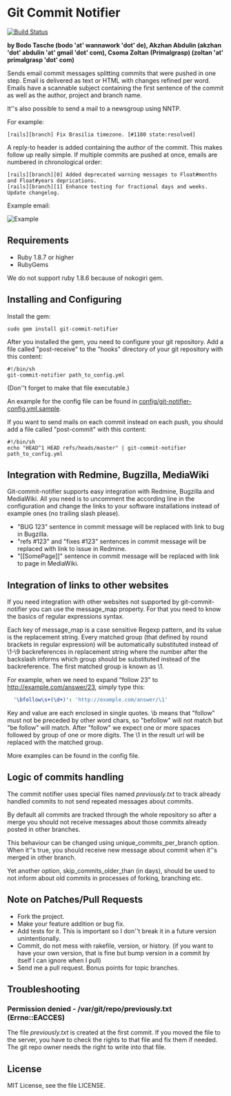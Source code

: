 # Git Commit Notifier

[![Build Status](http://travis-ci.org/bitboxer/git-commit-notifier.png)](http://travis-ci.org/bitboxer/git-commit-notifier)

__by Bodo Tasche (bodo 'at' wannawork 'dot' de), Akzhan Abdulin (akzhan 'dot' abdulin 'at' gmail 'dot' com), Csoma Zoltan (Primalgrasp) (zoltan 'at' primalgrasp 'dot' com)__

Sends email commit messages splitting commits that were pushed in one step. 
Email is delivered as text or HTML with changes refined per word. Emails 
have a scannable subject containing the first sentence of the commit as well 
as the author, project and branch name. 

It''s also possible to send a mail to a newsgroup using NNTP.

For example:

    [rails][branch] Fix Brasilia timezone. [#1180 state:resolved]

A reply-to header is added containing the author of the commit. This makes 
follow up really simple. If multiple commits are pushed at once, emails are 
numbered in chronological order:

    [rails][branch][0] Added deprecated warning messages to Float#months and Float#years deprications.
    [rails][branch][1] Enhance testing for fractional days and weeks. Update changelog.

Example email:

![Example](http://img171.imageshack.us/img171/954/gitcommitnotifieremailpq3.png "Example")

## Requirements

* Ruby 1.8.7 or higher
* RubyGems

We do not support ruby 1.8.6 because of nokogiri gem.

## Installing and Configuring

Install the gem:

    sudo gem install git-commit-notifier

After you installed the gem, you need to configure your git repository. Add a file called 
"post-receive" to the "hooks" directory of your git repository with this content:

    #!/bin/sh
    git-commit-notifier path_to_config.yml

(Don''t forget to make that file executable.)

An example for the config file can be found in [config/git-notifier-config.yml.sample](http://github.com/bitboxer/git-commit-notifier/blob/master/config/git-notifier-config.yml.sample).

If you want to send mails on each commit instead on each push, you should add a file called "post-commit" with this content:

    #!/bin/sh
    echo "HEAD^1 HEAD refs/heads/master" | git-commit-notifier path_to_config.yml

## Integration with Redmine, Bugzilla, MediaWiki

Git-commit-notifier supports easy integration with Redmine, Bugzilla and MediaWiki. All you need is to uncomment the according line in the configuration and change the links to your software installations instead of example ones (no trailing slash please).

* "BUG 123" sentence in commit message will be replaced with link to bug in Bugzilla.
* "refs #123" and "fixes #123" sentences in commit message will be replaced with link to issue in Redmine.
* "[[SomePage]]" sentence in commit message will be replaced with link to page in MediaWiki.

## Integration of links to other websites

If you need integration with other websites not supported by git-commit-notifier you can use the message\_map property. For that you need to know the basics of regular expressions syntax.

Each key of message\_map is a case sensitive Regexp pattern, and its value is the replacement string.
Every matched group (that defined by round brackets in regular expression) will be automatically substituted instead of \1-\9 backreferences in replacement string where the number after the backslash informs which group should be substituted instead of the backreference. The first matched group is known as \1.

For example, when we need to expand "follow 23" to http://example.com/answer/23, simply type this:

```yaml
  '\bfollow\s+(\d+)': 'http://example.com/answer/\1'
```

Key and value are each enclosed in single quotes. \b means that "follow" must not be preceded by other word chars, so "befollow" will not match but "be follow" will match. After "follow" we expect one or more spaces followed by group of one or more digits. The \1 in the result url will be replaced with the matched group.

More examples can be found in the config file.

## Logic of commits handling

The commit notifier uses special files named *previously.txt* to track already
handled commits to not send repeated messages about commits.

By default all commits are tracked through the whole repository so after a merge 
you should not receive messages about those commits already posted in other branches.

This behaviour can be changed using unique\_commits\_per\_branch option. When it''s true,
you should receive new message about commit when it''s merged in other branch.

Yet another option, skip\_commits\_older\_than (in days), should be used to not inform about
old commits in processes of forking, branching etc.

## Note on Patches/Pull Requests

* Fork the project.
* Make your feature addition or bug fix.
* Add tests for it. This is important so I don''t break it in a
  future version unintentionally.
* Commit, do not mess with rakefile, version, or history.
  (if you want to have your own version, that is fine but bump version in a commit by itself I can ignore when I pull)
* Send me a pull request. Bonus points for topic branches.

## Troubleshooting

### Permission denied - /var/git/repo/previously.txt (Errno::EACCES)

The file _previously.txt_ is created at the first commit. If you moved the file to the server, you have to check the rights to that file and fix them if needed. The git repo owner needs the right to write into that file. 

## License

MIT License, see the file LICENSE.

